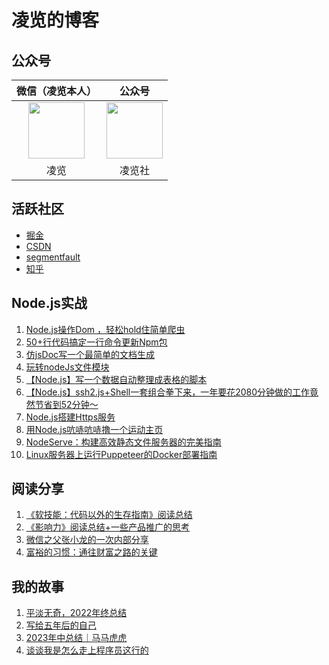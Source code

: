 # 凌览的博客

## 公众号
|微信（凌览本人）|公众号|
|:----:|:----:|
|<img src="https://ywja-public-bucket.oss-cn-hangzhou.aliyuncs.com//server-platform/1/upload/2022-12-18/1671366140974.png" width="90px" height="90px">|<img  src="https://ywja-public-bucket.oss-cn-hangzhou.aliyuncs.com//server-platform/1/upload/2022-12-18/1671366140922.png"   width="90px" height="90px">|
|凌览|凌览社|

## 活跃社区
* [掘金](https://juejin.cn/user/3350967174565198/posts)
* [CSDN](https://blog.csdn.net/qq_45472813?type=blog)
* [segmentfault](https://segmentfault.com/u/xuexishiwokuaile_612449e36bade)
* [知乎](https://www.zhihu.com/people/25-32-14-8/posts)

## Node.js实战
1. <a target="_blank" href="https://github.com/CatsAndMice/blog/issues/40">Node.js操作Dom ，轻松hold住简单爬虫</a>
2. <a target="_blank" href="https://github.com/CatsAndMice/blog/issues/33">50+行代码搞定一行命令更新Npm包</a>
3. <a target="_blank" href="https://github.com/CatsAndMice/blog/issues/37">仿jsDoc写一个最简单的文档生成</a>
4. <a target="_blank" href="https://github.com/CatsAndMice/blog/issues/34">玩转nodeJs文件模块</a>
5. <a target="_blank" href="https://github.com/CatsAndMice/blog/issues/41">【Node.js】写一个数据自动整理成表格的脚本</a>
6. <a target="_blank" href="https://github.com/CatsAndMice/blog/issues/42">【Node.js】ssh2.js+Shell一套组合拳下来，一年要花2080分钟做的工作竟然节省到52分钟～ </a>
7. <a target="_blank" href="https://github.com/CatsAndMice/blog/issues/48">Node.js搭建Https服务</a>
8. [用Node.js吭哧吭哧撸一个运动主页](https://github.com/CatsAndMice/blog/issues/59)
9. [NodeServe：构建高效静态文件服务器的完美指南](https://github.com/CatsAndMice/blog/issues/61)
10. [Linux服务器上运行Puppeteer的Docker部署指南](https://github.com/CatsAndMice/blog/issues/66)

## 阅读分享  
1. [《软技能：代码以外的生存指南》阅读总结](https://github.com/CatsAndMice/blog/issues/52)  
2. [《影响力》阅读总结+一些产品推广的思考](https://github.com/CatsAndMice/blog/issues/57)  
3. [微信之父张小龙的一次内部分享](https://github.com/CatsAndMice/blog/issues/62)  
4. [富裕的习惯：通往财富之路的关键](https://github.com/CatsAndMice/blog/issues/63)

## 我的故事
1. <a target="_blank" href="https://github.com/CatsAndMice/blog/issues/39">平淡无奇，2022年终总结</a>
2. <a target="_blank" href="https://github.com/CatsAndMice/blog/issues/29">写给五年后的自己</a>
3. [2023年中总结｜马马虎虎](https://github.com/CatsAndMice/blog/issues/55)  
4. [谈谈我是怎么走上程序员这行的](https://github.com/CatsAndMice/blog/issues/67)




